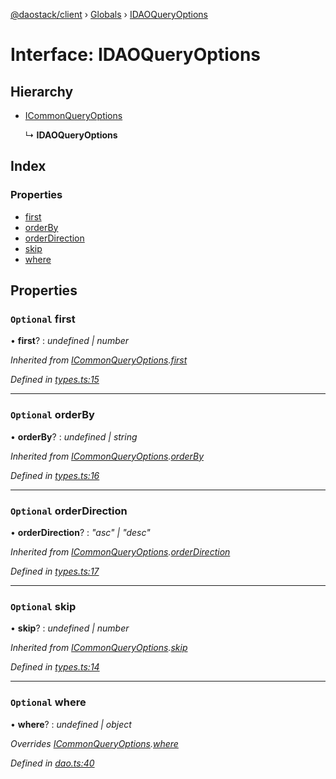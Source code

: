 [@daostack/client](../README.md) › [Globals](../globals.md) › [IDAOQueryOptions](idaoqueryoptions.md)

# Interface: IDAOQueryOptions

## Hierarchy

* [ICommonQueryOptions](icommonqueryoptions.md)

  ↳ **IDAOQueryOptions**

## Index

### Properties

* [first](idaoqueryoptions.md#optional-first)
* [orderBy](idaoqueryoptions.md#optional-orderby)
* [orderDirection](idaoqueryoptions.md#optional-orderdirection)
* [skip](idaoqueryoptions.md#optional-skip)
* [where](idaoqueryoptions.md#optional-where)

## Properties

### `Optional` first

• **first**? : *undefined | number*

*Inherited from [ICommonQueryOptions](icommonqueryoptions.md).[first](icommonqueryoptions.md#optional-first)*

*Defined in [types.ts:15](https://github.com/daostack/client/blob/e663b6a/src/types.ts#L15)*

___

### `Optional` orderBy

• **orderBy**? : *undefined | string*

*Inherited from [ICommonQueryOptions](icommonqueryoptions.md).[orderBy](icommonqueryoptions.md#optional-orderby)*

*Defined in [types.ts:16](https://github.com/daostack/client/blob/e663b6a/src/types.ts#L16)*

___

### `Optional` orderDirection

• **orderDirection**? : *"asc" | "desc"*

*Inherited from [ICommonQueryOptions](icommonqueryoptions.md).[orderDirection](icommonqueryoptions.md#optional-orderdirection)*

*Defined in [types.ts:17](https://github.com/daostack/client/blob/e663b6a/src/types.ts#L17)*

___

### `Optional` skip

• **skip**? : *undefined | number*

*Inherited from [ICommonQueryOptions](icommonqueryoptions.md).[skip](icommonqueryoptions.md#optional-skip)*

*Defined in [types.ts:14](https://github.com/daostack/client/blob/e663b6a/src/types.ts#L14)*

___

### `Optional` where

• **where**? : *undefined | object*

*Overrides [ICommonQueryOptions](icommonqueryoptions.md).[where](icommonqueryoptions.md#optional-where)*

*Defined in [dao.ts:40](https://github.com/daostack/client/blob/e663b6a/src/dao.ts#L40)*
